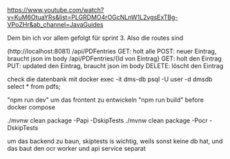 https://www.youtube.com/watch?v=KuM6OtuaYRs&list=PLGRDMO4rOGcNLnW1L2vgsExTBg-VPoZHr&ab_channel=JavaGuides

Dem bin ich vor allem gefolgt für sprint 3. Also die routes sind

(http://localhost:8081)
/api/PDFentries
  GET: holt alle
  POST: neuer Eintrag, braucht json im body
/api/PDFentries/{Id von Eintrag}
  GET: holt den Eintrag
  PUT: updated den Eintrag, braucht json im body
  DELETE: löscht den Eintrag


check die datenbank mit
docker exec -it dms-db psql -U user -d dmsdb
select * from pdfs;


"npm run dev" um das frontent zu entwickeln
"npm run build" before docker compose

./mvnw clean package -Papi -DskipTests
./mvnw clean package -Pocr -DskipTests

   um das backend zu baun, skiptests is wichtig, weils sonst keine db hat, und das baut den ocr worker und api service separat


